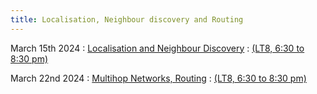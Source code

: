```yaml
---
title: Localisation, Neighbour discovery and Routing
---
```


March 15th 2024
: [Localisation and Neighbour Discovery](#)
  : [(LT8, 6:30 to 8:30 pm)](#)


March 22nd 2024
: [Multihop Networks, Routing](#)
  : [(LT8, 6:30 to 8:30 pm)](#)




